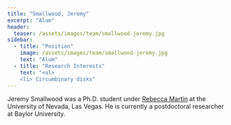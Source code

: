 ```yaml
---
title: "Smallwood, Jeremy"
excerpt: "Alum"
header:
  teaser: /assets/images/team/smallwood-jeremy.jpg
sidebar:
  - title: "Position"
    image: /assets/images/team/smallwood-jeremy.jpg
    text: "Alum"
  - title: "Research Interests"
    text: "<ul>
    <li> Circumbinary disks"
---
```


Jeremy Smallwood was a Ph.D. student under [Rebecca Martin](/team/martin-rebecca/) at the University of Nevada, Las Vegas.
He is currently a postdoctoral researcher at Baylor University.
